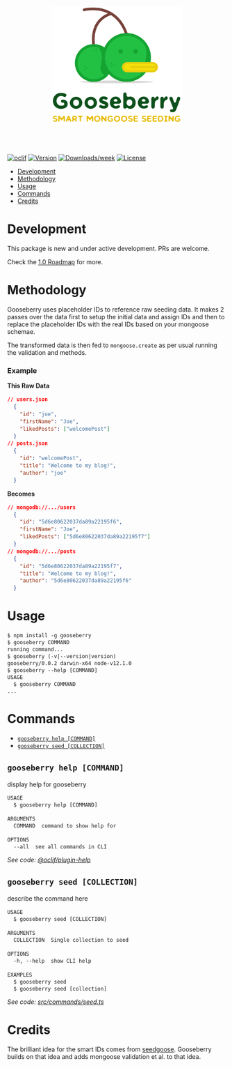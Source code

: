 <div align="center">
  <br>
  <br>
	<img src="Gooseberry@2x.png" width="300" alt="Gooseberry: Smart Mongoose Seeding Tool">
	<br>
	<br>
  <br>
	<br>
</div>

[![oclif](https://img.shields.io/badge/cli-oclif-brightgreen.svg)](https://oclif.io)
[![Version](https://img.shields.io/npm/v/gooseberry.svg)](https://npmjs.org/package/gooseberry)
[![Downloads/week](https://img.shields.io/npm/dw/gooseberry.svg)](https://npmjs.org/package/gooseberry)
[![License](https://img.shields.io/npm/l/gooseberry.svg)](https://github.com/hennessyevan/gooseberry/blob/master/package.json)

<!-- toc -->
* [Development](#development)
* [Methodology](#methodology)
* [Usage](#usage)
* [Commands](#commands)
* [Credits](#credits)
<!-- tocstop -->

# Development

This package is new and under active development. PRs are welcome.

Check the [1.0 Roadmap](https://github.com/hennessyevan/gooseberry/projects/1) for more.

# Methodology

Gooseberry uses placeholder IDs to reference raw seeding data. It makes 2 passes over the data first to setup the initial data and assign IDs and then to replace the placeholder IDs with the real IDs based on your mongoose schemae.

The transformed data is then fed to `mongoose.create` as per usual running the validation and methods.

### Example

**This Raw Data**

```json
// users.json
  {
    "id": "joe",
    "firstName": "Joe",
    "likedPosts": ["welcomePost"]
  }
// posts.json
  {
    "id": "welcomePost",
    "title": "Welcome to my blog!",
    "author": "joe"
  }
```

**Becomes**

```json
// mongodb://.../users
  {
    "id": "5d6e80622037da89a22195f6",
    "firstName": "Joe",
    "likedPosts": ["5d6e80622037da89a22195f7"]
  }
// mongodb://.../posts
  {
    "id": "5d6e80622037da89a22195f7",
    "title": "Welcome to my blog!",
    "author": "5d6e80622037da89a22195f6"
  }
```

# Usage

<!-- usage -->
```sh-session
$ npm install -g gooseberry
$ gooseberry COMMAND
running command...
$ gooseberry (-v|--version|version)
gooseberry/0.0.2 darwin-x64 node-v12.1.0
$ gooseberry --help [COMMAND]
USAGE
  $ gooseberry COMMAND
...
```
<!-- usagestop -->

# Commands

<!-- commands -->
* [`gooseberry help [COMMAND]`](#gooseberry-help-command)
* [`gooseberry seed [COLLECTION]`](#gooseberry-seed-collection)

## `gooseberry help [COMMAND]`

display help for gooseberry

```
USAGE
  $ gooseberry help [COMMAND]

ARGUMENTS
  COMMAND  command to show help for

OPTIONS
  --all  see all commands in CLI
```

_See code: [@oclif/plugin-help](https://github.com/oclif/plugin-help/blob/v2.2.1/src/commands/help.ts)_

## `gooseberry seed [COLLECTION]`

describe the command here

```
USAGE
  $ gooseberry seed [COLLECTION]

ARGUMENTS
  COLLECTION  Single collection to seed

OPTIONS
  -h, --help  show CLI help

EXAMPLES
  $ gooseberry seed
  $ gooseberry seed [collection]
```

_See code: [src/commands/seed.ts](https://github.com/hennessyevan/gooseberry/blob/v0.0.2/src/commands/seed.ts)_
<!-- commandsstop -->

# Credits

The brilliant idea for the smart IDs comes from [seedgoose](https://github.com/zhangkaiyulw/seedgoose). Gooseberry builds on that idea and adds mongoose validation et al. to that idea.
